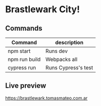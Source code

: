 # Brastlewark City!

## Commands
| Command | description |
| -------- | ------ |
| npm start | Runs dev |
| npm run build | Webpacks all  |
| cypress run | Runs Cypress's test |

## Live preview
https://brastlewark.tomasmateo.com.ar

